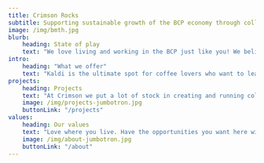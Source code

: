 ```yaml
---
title: Crimson Rocks
subtitle: Supporting sustainable growth of the BCP economy through collaboration
image: /img/bmth.jpg
blurb:
    heading: State of play
    text: "We love living and working in the BCP just like you! We believe that the potential for a truly monumental community and inspiring community that pioneers new ideas in all walks of life is attainable right here and we want to work with you to achieve it. With every project we engage in, this is one of our core principals."
intro:
    heading: "What we offer"
    text: "Kaldi is the ultimate spot for coffee lovers who want to learn about their java’s origin and support the farmers that grew it. We take coffee production, roasting and brewing seriously and we’re glad to pass that knowledge to anyone."
projects:
    heading: Projects
    text: "At Crimson we put a lot of stock in creating and running collaborative projects with businesses and individuals in the BCP community."
    image: /img/projects-jumbotron.jpg
    buttonLink: "/projects"
values:
    heading: Our values
    text: "Love where you live. Have the opportunities you want here without jumping through hoops to reach them. Be a part of a community that wants to grow with you, not inspite of you. These are just some of the values we aspire to."
    image: /img/about-jumbotron.jpg
    buttonLink: "/about"
---
```


